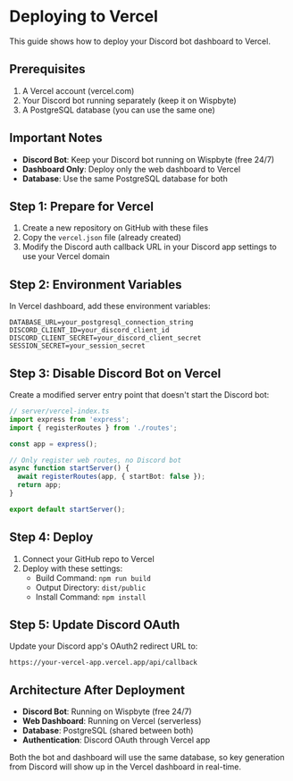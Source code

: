 # Deploying to Vercel

This guide shows how to deploy your Discord bot dashboard to Vercel.

## Prerequisites

1. A Vercel account (vercel.com)
2. Your Discord bot running separately (keep it on Wispbyte)
3. A PostgreSQL database (you can use the same one)

## Important Notes

- **Discord Bot**: Keep your Discord bot running on Wispbyte (free 24/7)
- **Dashboard Only**: Deploy only the web dashboard to Vercel
- **Database**: Use the same PostgreSQL database for both

## Step 1: Prepare for Vercel

1. Create a new repository on GitHub with these files
2. Copy the `vercel.json` file (already created)
3. Modify the Discord auth callback URL in your Discord app settings to use your Vercel domain

## Step 2: Environment Variables

In Vercel dashboard, add these environment variables:

```
DATABASE_URL=your_postgresql_connection_string
DISCORD_CLIENT_ID=your_discord_client_id
DISCORD_CLIENT_SECRET=your_discord_client_secret
SESSION_SECRET=your_session_secret
```

## Step 3: Disable Discord Bot on Vercel

Create a modified server entry point that doesn't start the Discord bot:

```typescript
// server/vercel-index.ts
import express from 'express';
import { registerRoutes } from './routes';

const app = express();

// Only register web routes, no Discord bot
async function startServer() {
  await registerRoutes(app, { startBot: false });
  return app;
}

export default startServer();
```

## Step 4: Deploy

1. Connect your GitHub repo to Vercel
2. Deploy with these settings:
   - Build Command: `npm run build`
   - Output Directory: `dist/public`
   - Install Command: `npm install`

## Step 5: Update Discord OAuth

Update your Discord app's OAuth2 redirect URL to:
```
https://your-vercel-app.vercel.app/api/callback
```

## Architecture After Deployment

- **Discord Bot**: Running on Wispbyte (free 24/7)
- **Web Dashboard**: Running on Vercel (serverless)
- **Database**: PostgreSQL (shared between both)
- **Authentication**: Discord OAuth through Vercel app

Both the bot and dashboard will use the same database, so key generation from Discord will show up in the Vercel dashboard in real-time.